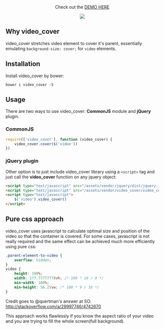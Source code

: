 <p align="center">
Check out the <a href="https://gottwik.github.io/video_cover/" target="_blank">DEMO HERE</a>
</p>

<p align="center">
	<img src="http://i.imgur.com/QAwiBJk.png">
</p>

## Why video_cover
video_cover stretches video element to cover it's parent, essentially emulating `background-size: cover;` for `video` elements.

## Installation

Install video_cover by bower:

```
bower i video_cover -S
```

## Usage
There are two ways to use video_cover: **CommonJS** module and **jQuery** plugin.

### CommonJS
```js
require(['video_cover'], function (video_cover) {
	video_cover.cover($('video'))
})
```

### jQuery plugin
Other option is to just include video_cover library using a `<script>` tag and just call the **video_cover** function on any jquery object:
```html
<script type="text/javascript" src="/assets/vendor/jquery/dist/jquery.js"></script>
<script type="text/javascript" src="/assets/vendor/video_cover/video_cover.js"></script>
<script type="text/javascript">
	$('video').video_cover()
</script>
```

## Pure css approach
video_cover uses javascript to calculate optimal size and position of the video so that the container is covered. For some cases, javascript is not really required and the same effect can be achieved much more efficiently using pure css:
```css
.parent-element-to-video {
    overflow: hidden;
}
video {
    height: 100%;
    width: 177.77777778vh; /* 100 * 16 / 9 */
    min-width: 100%;
    min-height: 56.25vw; /* 100 * 9 / 16 */
}
```
Credit goes to @quertman's answer at SO: http://stackoverflow.com/a/29997746/4742670

This approach works flawlessly if you know the aspect ratio of your video and you are trying to fill the whole screen(full background).
